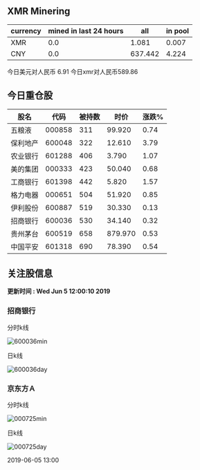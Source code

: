 ## XMR Minering

|currency|mined in last 24 hours|all|in pool|
|---|---|---|---|
|XMR|0.0|1.081|0.007|
|CNY|0.0|637.442|4.224|

今日美元对人民币 6.91	今日xmr对人民币589.86


## 今日重仓股 

|股名|代码|被持数|时价|涨跌%|
|---|---|---|---|---|
|五粮液|000858|311|99.920|0.74|
|保利地产|600048|322|12.610|3.79|
|农业银行|601288|406|3.790|1.07|
|美的集团|000333|423|50.040|0.68|
|工商银行|601398|442|5.820|1.57|
|格力电器|000651|504|51.920|0.85|
|伊利股份|600887|519|30.330|0.13|
|招商银行|600036|530|34.140|0.32|
|贵州茅台|600519|658|879.970|0.53|
|中国平安|601318|690|78.390|0.54|

## 关注股信息
**更新时间 : Wed Jun  5 12:00:10 2019**
### 招商银行 
分时k线

![600036min](http://image.sinajs.cn/newchart/min/n/sh600036.gif)

日k线

![600036day](http://image.sinajs.cn/newchart/daily/n/sh600036.gif)

### 京东方Ａ 
分时k线

![000725min](http://image.sinajs.cn/newchart/min/n/sz000725.gif)

日k线

![000725day](http://image.sinajs.cn/newchart/daily/n/sz000725.gif)

2019-06-05 13:00